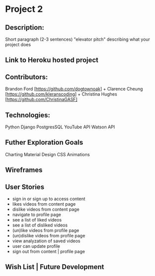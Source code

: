 # Project 2

## Description: 
Short paragraph (2-3 sentences) "elevator pitch" describing what your project does

## Link to Heroku hosted project

## Contributors:

Brandon Ford [https://github.com/dogtownoak] 
+ 
Clarence Cheung [https://github.com/kleranscoding] 
+ 
Christina Hughes [https://github.com/ChristinaGASF]


## Technologies:
Python
Django
PostgresSQL
YouTube API
Watson API

## Futher Exploration Goals
Charting
Material Design
CSS Animations

## Wireframes

## User Stories
- sign in or sign up to access content
- likes videos from content page
- dislike videos from content page
- navigate to profile page
- see a list of liked videos
- see a list of disliked videos
- (un)like videos from profile page
- (un)dislike videos from profile page
- view analyzation of saved videos
- user can update profile
- sign out from content | profile page

## Wish List | Future Development
